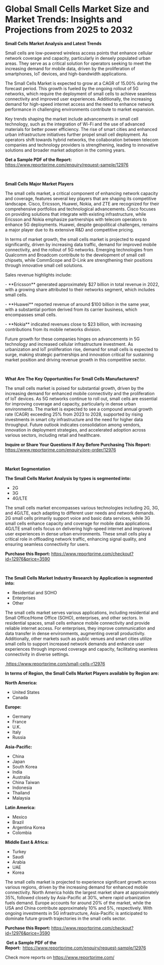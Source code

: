 <p><h1>Global Small Cells Market Size and Market Trends: Insights and Projections from 2025 to 2032</h1></p><p><strong>Small Cells Market Analysis and Latest Trends</strong></p>
<p><p>Small cells are low-powered wireless access points that enhance cellular network coverage and capacity, particularly in densely populated urban areas. They serve as a critical solution for operators seeking to meet the increasing demand for mobile data, driven by the proliferation of smartphones, IoT devices, and high-bandwidth applications. </p><p>The Small Cells Market is expected to grow at a CAGR of 15.00% during the forecast period. This growth is fueled by the ongoing rollout of 5G networks, which require the deployment of small cells to achieve seamless connectivity and improved user experiences. Additionally, the increasing demand for high-speed internet access and the need to enhance network performance in challenging environments contribute to market expansion.</p><p>Key trends shaping the market include advancements in small cell technology, such as the integration of Wi-Fi and the use of advanced materials for better power efficiency. The rise of smart cities and enhanced urban infrastructure initiatives further propel small cell deployment. As operators shift towards hybrid networks, the collaboration between telecom companies and technology providers is strengthening, leading to innovative solutions and broader market adoption in the coming years.</p></p>
<p><strong>Get a Sample PDF of the Report:&nbsp;</strong> <a href="https://www.reportprime.com/enquiry/request-sample/12976?utm_campaign=3327&utm_medium=2&utm_source=Github&utm_content=ia&utm_term=19032025&utm_id=small-cells">https://www.reportprime.com/enquiry/request-sample/12976</a></p>
<p>&nbsp;</p>
<p><strong>Small Cells Major Market Players</strong></p>
<p><p>The small cells market, a critical component of enhancing network capacity and coverage, features several key players that are shaping its competitive landscape. Cisco, Ericsson, Huawei, Nokia, and ZTE are recognized for their comprehensive portfolios and technological advancements. Cisco focuses on providing solutions that integrate with existing infrastructure, while Ericsson and Nokia emphasize partnerships with telecom operators to enhance 5G deployments. Huawei, despite geopolitical challenges, remains a major player due to its extensive R&D and competitive pricing.</p><p>In terms of market growth, the small cells market is projected to expand significantly, driven by increasing data traffic, demand for improved mobile connectivity, and the rollout of 5G networks. Emerging technologies from Qualcomm and Broadcom contribute to the development of small cell chipsets, while CommScope and D-Link are strengthening their positions through innovative small cell solutions.</p><p>Sales revenue highlights include:</p><p>- **Ericsson** generated approximately $27 billion in total revenue in 2022, with a growing share attributed to their networks segment, which includes small cells.</p><p>- **Huawei** reported revenue of around $100 billion in the same year, with a substantial portion derived from its carrier business, which encompasses small cells.</p><p>- **Nokia** indicated revenues close to $23 billion, with increasing contributions from its mobile networks division.</p><p>Future growth for these companies hinges on advancements in 5G technology and increased cellular infrastructure investment. As urbanization and IoT proliferation rise, demand for small cells is expected to surge, making strategic partnerships and innovation critical for sustaining market position and driving revenue growth in this competitive sector.</p></p>
<p>&nbsp;</p>
<p><strong>What Are The Key Opportunities For Small Cells Manufacturers?</strong></p>
<p><p>The small cells market is poised for substantial growth, driven by the increasing demand for enhanced mobile connectivity and the proliferation of IoT devices. As 5G networks continue to roll out, small cells are essential for improving coverage and capacity, particularly in dense urban environments. The market is expected to see a compound annual growth rate (CAGR) exceeding 25% from 2023 to 2028, supported by rising investments in smart city infrastructure and the need for higher data throughput. Future outlook indicates consolidation among vendors, innovation in deployment strategies, and accelerated adoption across various sectors, including retail and healthcare.</p></p>
<p><strong>Inquire or Share Your Questions If Any Before Purchasing This Report:</strong> <a href="https://www.reportprime.com/enquiry/pre-order/12976?utm_campaign=3327&utm_medium=2&utm_source=Github&utm_content=ia&utm_term=19032025&utm_id=small-cells">https://www.reportprime.com/enquiry/pre-order/12976</a></p>
<p>&nbsp;</p>
<p><strong>Market Segmentation</strong></p>
<p><strong>The Small Cells Market Analysis by types is segmented into:</strong></p>
<p><ul><li>2G</li><li>3G</li><li>4G/LTE</li></ul></p>
<p><p>The small cells market encompasses various technologies including 2G, 3G, and 4G/LTE, each adapting to different user needs and network demands. 2G small cells primarily support voice and basic data services, while 3G small cells enhance capacity and coverage for mobile data applications. 4G/LTE small cells focus on delivering high-speed internet and improved user experiences in dense urban environments. These small cells play a critical role in offloading network traffic, enhancing signal quality, and ensuring seamless connectivity for users.</p></p>
<p><strong>Purchase this Report:&nbsp;</strong><a href="https://www.reportprime.com/checkout?id=12976&price=3590&utm_campaign=3327&utm_medium=2&utm_source=Github&utm_content=ia&utm_term=19032025&utm_id=small-cells">https://www.reportprime.com/checkout?id=12976&price=3590</a></p>
<p>&nbsp;</p>
<p><strong>The Small Cells Market Industry Research by Application is segmented into:</strong></p>
<p><ul><li>Residential and SOHO</li><li>Enterprises</li><li>Other</li></ul></p>
<p><p>The small cells market serves various applications, including residential and Small Office/Home Office (SOHO), enterprises, and other sectors. In residential spaces, small cells enhance mobile connectivity and provide reliable internet access. For enterprises, they improve communication and data transfer in dense environments, augmenting overall productivity. Additionally, other markets such as public venues and smart cities utilize small cells to support increased network demands and enhance user experiences through improved coverage and capacity, facilitating seamless connectivity in diverse settings.</p></p>
<p><a href="https://www.reportprime.com/small-cells-r12976?utm_campaign=3327&utm_medium=2&utm_source=Github&utm_content=ia&utm_term=19032025&utm_id=small-cells">&nbsp;https://www.reportprime.com/small-cells-r12976</a></p>
<p><strong>In terms of Region, the Small Cells Market Players available by Region are:</strong></p>
<p>
    <p> <strong> North America: </strong>
        <ul>
            <li>United States</li>
            <li>Canada</li>
        </ul>
        </p> 
    <p> <strong> Europe: </strong>
        <ul>
            <li>Germany</li>
            <li>France</li>
            <li>U.K.</li>
            <li>Italy</li>
            <li>Russia</li>
        </ul>
        </p> 
    <p> <strong> Asia-Pacific: </strong>
        <ul>
            <li>China</li>
            <li>Japan</li>
            <li>South Korea</li>
            <li>India</li>
            <li>Australia</li>
            <li>China Taiwan</li>
            <li>Indonesia</li>
            <li>Thailand</li>
            <li>Malaysia</li>
        </ul>
        </p> 
    <p> <strong> Latin America: </strong>
        <ul>
            <li>Mexico</li>
            <li>Brazil</li>
            <li>Argentina Korea</li>
            <li>Colombia</li>
        </ul>
        </p> 
    <p> <strong> Middle East & Africa: </strong>
        <ul>
            <li>Turkey</li>
            <li>Saudi</li>
            <li>Arabia</li>
            <li>UAE</li>
            <li>Korea</li>
        </ul>
    </p>
    </p>
<p><p>The small cells market is projected to experience significant growth across various regions, driven by the increasing demand for enhanced mobile connectivity. North America holds the largest market share at approximately 35%, followed closely by Asia-Pacific at 30%, where rapid urbanization fuels demand. Europe accounts for around 20% of the market, while the USA and China contribute approximately 10% and 5%, respectively. With ongoing investments in 5G infrastructure, Asia-Pacific is anticipated to dominate future growth trajectories in the small cells sector.</p></p>
<p><strong>Purchase this Report: </strong><a href="https://www.reportprime.com/checkout?id=12976&price=3590&utm_campaign=3327&utm_medium=2&utm_source=Github&utm_content=ia&utm_term=19032025&utm_id=small-cells">https://www.reportprime.com/checkout?id=12976&price=3590</a></p>
<p>&nbsp;<strong>Get a Sample PDF of the Report:&nbsp;&nbsp;</strong><a href="https://www.reportprime.com/enquiry/request-sample/12976?utm_campaign=3327&utm_medium=2&utm_source=Github&utm_content=ia&utm_term=19032025&utm_id=small-cells">https://www.reportprime.com/enquiry/request-sample/12976</a></p>
<p><strong></strong></p>
<p>Check more reports on <a href="https://www.reportprime.com/?utm_campaign=3327&utm_medium=2&utm_source=Github&utm_content=ia&utm_term=19032025&utm_id=small-cells">https://www.reportprime.com/</a></p>